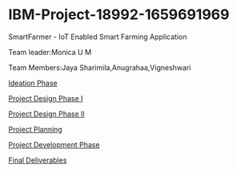 # IBM-Project-18992-1659691969
SmartFarmer - IoT Enabled Smart Farming Application

Team leader:Monica U M

Team Members:Jaya Sharimila,Anugrahaa,Vigneshwari

<a href="https://github.com/IBM-EPBL/IBM-Project-18992-1659691969/tree/main/Project%20and%20Design%20Planning/Ideation%20phase">Ideation Phase</a>

<a href="https://github.com/IBM-EPBL/IBM-Project-18992-1659691969/tree/main/Project%20and%20Design%20Planning/Project%20Design%20Phase1">Project Design Phase I</a>

<a href="https://github.com/IBM-EPBL/IBM-Project-18992-1659691969/tree/main/Project%20and%20Design%20Planning">Project Design Phase II</a>

<a href="https://github.com/IBM-EPBL/IBM-Project-18992-1659691969/tree/main/Project%20and%20Design%20Planning/Project%20Planning">Project Planning</a>

<a href="https://github.com/IBM-EPBL/IBM-Project-18992-1659691969/tree/main/Project%20Development%20Phase">Project Development Phase</a>

<a href="https://github.com/IBM-EPBL/IBM-Project-18992-1659691969/tree/main/FINAL%20DELIVERY">Final Deliverables</a>
